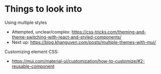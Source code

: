 # Things to look into

Using multiple styles
- Attempted, unclear/complex: https://css-tricks.com/theming-and-theme-switching-with-react-and-styled-components/
- Next up: https://blog.khanguyen.com/posts/multiple-themes-with-mui/

Customizing element CSS:
- https://mui.com/material-ui/customization/how-to-customize/#2-reusable-component